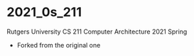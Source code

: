 # 2021_0s_211
Rutgers University CS 211 Computer Architecture 2021 Spring
- Forked from the original one

